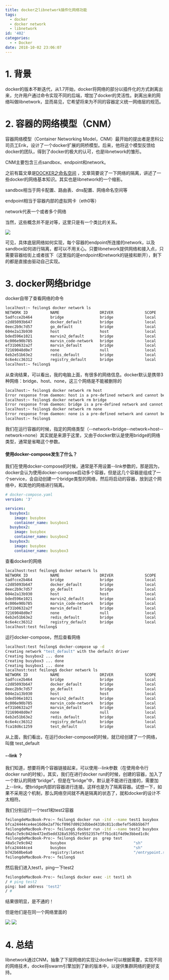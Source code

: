 ```yaml
---
title: docker之libnetwork插件化网络功能
tags:
  - docker
  - docker network
  - libnetwork
id: '402'
categories:
  - - Docker
date: 2018-10-02 23:06:07
---
```


# 1\. 背景

docker的版本不断迭代，从1.7开始，docker将网络的部分以插件化的方式剥离出来，允许用户通过命令实现不同的后端，增加了docker的灵活性。剥离出来的网络叫做libnetwork，显而易见，它希望将来为不同的容器定义统一网络层的规范。

# 2\. 容器的网络模型（CNM）

容器网络模型（Container Networking Model，CNM）最开始的提出者是思科公司员工Erik，设计了一个docker扩展的网桥模型。后来，他将这个模型反馈给docker的团队，得到了docker的极大的认可，也是libnetwork的雏形。

CNM主要包含三点sandbox、endpoint和network。

之前有篇文章是[DOCKER之命名空间](http://feilong.tech/2018/09/10/docker-namespace/) ，文章简要说了一下网络的隔离，讲述了一些docker的网络基本知识。其实也是libnetwork的一个缩影。

sandbox相当于网卡配置、路由表、dns配置、网络命名空间等

endpoint相当于容器内部的虚拟网卡（eth0等）

network代表一个或者多个网络

当然，这些概念并不是对等，这里只是有一个类比的关系。

![](/uploads/2018/09/mp55072270_1453099798138_1_th.jpeg)

可见，具体底层网络如何实现，每个容器的endpoint所连接的network，以及sandbox如何进行隔离，都可以不用关心。只要libnetwork提供网络和接入点，只需要容器给街上或者拔下（这里指的是endpoint和network的链接和断开），剩下的都是直接由驱动自己实现。

# 3\. docker网络bridge

docker自带了查看网络的命令

```bash
localhost:~ feilong$ docker network ls
NETWORK ID          NAME                  DRIVER              SCOPE
5adfcce2b464        bridge                bridge              local
c2d85093b647        docker_default        bridge              local
0eec2b9c7d57        go_default            bridge              local
604e2a13b930        host                  host                local
bded596e1021        marvin2_default       bridge              local
6c006e90b785        marvin_code-network   bridge              local
ef31b0632a2f        marvin_default        bridge              local
72169048d0e7        none                  null                local
6eb2e51b63e2        redis_default         bridge              local
6c6e4cc36312        registry_default      bridge              local
localhost:~ feilong$
```

从查询结果，可以看出，我的电脑上面，有很多的网络信息。docker默认是携带3种网络：bridge、host、none，这三个网络是不能被删除的

```bash
localhost:~ feilong$ docker network rm host
Error response from daemon: host is a pre-defined network and cannot be removed
localhost:~ feilong$ docker network rm bridge
Error response from daemon: bridge is a pre-defined network and cannot be removed
localhost:~ feilong$ docker network rm none
Error response from daemon: none is a pre-defined network and cannot be removed
localhost:~ feilong$
```

我们在运行容器的时候，指定的网络类型（--network=bridge--network=host--network=none）其实就是来源于这里，又由于docker默认是使用bridge的网络类型，通常是省略这个参数。

#### 使用docker-compose发生了什么？

我们在使用docker-compose的时候，通常是不用设置--link参数的，那是因为，docker会认为使用docker-compose启动多个容器，但是这几个容器是组成了一个service，会自动创建一个bridge类型的网络，然后将启动的容器，放到这个网络中，和其他的网络进行隔离。

```yaml
# docker-compose.yaml
version: '3'

services: 
  busybox1:
    image: busybox
    container_name: busybox1
  busybox2:
    image: busybox
    container_name: busybox2
  busybox3:
    image: busybox
    container_name: busybox3
```

查看docker的网络

```bash
localhost:test feilong$ docker network ls
NETWORK ID          NAME                  DRIVER              SCOPE
5adfcce2b464        bridge                bridge              local
c2d85093b647        docker_default        bridge              local
0eec2b9c7d57        go_default            bridge              local
604e2a13b930        host                  host                local
bded596e1021        marvin2_default       bridge              local
6c006e90b785        marvin_code-network   bridge              local
ef31b0632a2f        marvin_default        bridge              local
72169048d0e7        none                  null                local
6eb2e51b63e2        redis_default         bridge              local
6c6e4cc36312        registry_default      bridge              local
localhost:test feilong$
```

运行docker-compose，然后查看网络

```bash
localhost:test feilong$ docker-compose up -d
Creating network "test_default" with the default driver
Creating busybox2 ... done
Creating busybox3 ... done
Creating busybox1 ... done
localhost:test feilong$ docker network ls
NETWORK ID          NAME                  DRIVER              SCOPE
5adfcce2b464        bridge                bridge              local
c2d85093b647        docker_default        bridge              local
0eec2b9c7d57        go_default            bridge              local
604e2a13b930        host                  host                local
bded596e1021        marvin2_default       bridge              local
6c006e90b785        marvin_code-network   bridge              local
ef31b0632a2f        marvin_default        bridge              local
72169048d0e7        none                  null                local
6eb2e51b63e2        redis_default         bridge              local
6c6e4cc36312        registry_default      bridge              local
fca18d6c1259        test_default          bridge              local
```

从上面，我们看出，在运行docker-compose的时候，就已经创建了一个网络，叫做 test\_default

#### \--link ？

我们知道，想要将两个容器链接起来，可以使用--link参数（在使用命令行 docker run的时候）。其实，我们在进行docker run的时候，创建的容器，加入了一个默认的网络“bridge”，但是在“bridge”中，默认是不能进行连接的，需要加上--link，使bridge内部的容器进行连接。这样也是为了隔离容器。试想一下，如果不采用这个机制，那么网络空间就不再是隔离的状态了，就和docker的设计不太相符。

我们分别运行一个test1和test2容器

```bash
feilongdeMacBook-Pro:~ feilong$ docker run -itd --name test1 busybox
bfca24444ce4ee16d6e2af76cf0967d0923dbbed4310c811cdbefef5d6b5b67f
feilongdeMacBook-Pro:~ feilong$ docker run -itd --name test2 busybox
48a5c7e9c042de472ed5edd328a53952fe9552357eff7b1c81f4d9e3bbed1c8c
feilongdeMacBook-Pro:~ feilong$ docker ps  grep test
48a5c7e9c042        busybox                              "sh"                     6 seconds ago       Up 5 seconds                                  test2
bfca24444ce4        busybox                              "sh"                     10 seconds ago      Up 9 seconds                                  test1
b742b60be6a0        registry:latest                      "/entrypoint.sh /etc…"   22 hours ago        Up 3 hours          0.0.0.0:32768->5000/tcp   thirsty_almeida
feilongdeMacBook-Pro:~ feilong$
```

然后我们进入test1，ping一下test2

```bash
feilongdeMacBook-Pro:~ feilong$ docker exec -it test1 sh
/ # ping test2
ping: bad address 'test2'
/ #
```

结果很明显，是不通的！

但是他们是在同一个网络里面的

![](/uploads/2018/10/1__bash.jpg) ![](/uploads/2018/10/2__bash.jpg)

# 4\. 总结

libnetwork通过CNM，抽象了下层网络的实现让docker可以根据需要，实现不同的网络技术，docke将swarm引擎加到了新的版本中，以提供集群网络的更好支持。